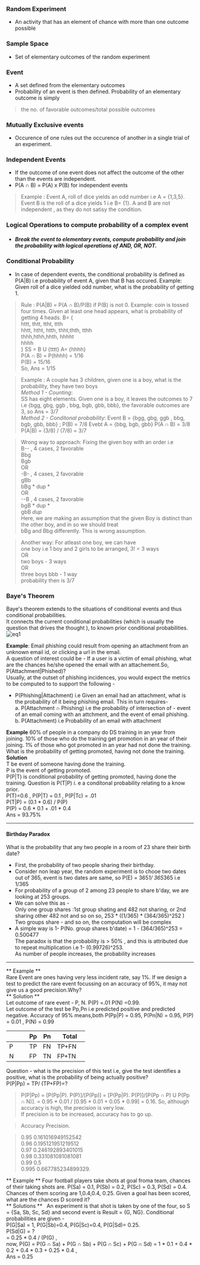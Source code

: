 ### Random Experiment 
* An activity that has an element of chance  with more than one outcome possible
### Sample Space 
* Set of elementary outcomes of the random experiment
### Event 
* A set defined from the elementary outcomes
* Probability of an event is then defined. Probability of an elementary outcome is simply 
 > the no. of favorable outcomes/total possible outcomes
### Mutually Exclusive events 
* Occurence of one rules out the occurence of another in a single trial of an experiment.
### Independent Events 
* If the outcome of one event does not affect the outcome of the other than the events are independent.
* P(A ∩ B) = P(A) x P(B) for independent events
> Example : Event A, roll of dice yields an odd number i.e A = {1,3,5}. Event B is the roll of a dice yields 1 i.e B= {1}. A and B are not
independent , as they do not satisy the condition.
### Logical Operations to compute probability of a complex event
  * ##### Break the event to elementary events, compute probability and join the probability with logical operations of AND, OR, NOT.
### Conditional Probability 
* In case of dependent events, the conditional probability is defined as P(A|B) i.e probability of event A,
  given that B has occured. Example: Given roll of a dice yielded odd number, what is the probability of getting 1.
> Rule : P(A|B) = P(A ∩ B)/P(B) if P(B) is not 0.
 Example:  coin is tossed four times. Given at least one head appears, what is probability of getting 4 heads.
 B= {  
 httt, thtt, ttht, ttth  
 hhtt, htht, htth, thht,thth, tthh  
 thhh,hthh,hhth, hhhht  
 hhhh  
 }
 SS = B U {tttt} 
 A= {hhhh}  
 P(A ∩ B) = P(hhhh) = 1/16  
 P(B) = 15/16  
 So, Ans = 1/15  
 
 >  Example : A couple has 3 children, given one is a boy, what is the probability, they have two boys  
 *Method 1 - Counting*:  
 SS has eight elements. Given one is a boy, it leaves the outcomes to 7 i.e {bgg, gbg, ggb , bbg, bgb, gbb, bbb}, 
 the favorable outcomes are 3, so Ans = 3/7  
 *Method 2 - Conditonal probability*: 
 Event B = {bgg, gbg, ggb , bbg, bgb, gbb, bbb} ; P(B) = 7/8
 Evebt A = {bbg, bgb, gbb}
 P(A ∩ B) = 3/8  
 P(A|B) = (3/8) / (7/8) = 3/7
 
 > Wrong way to approach: Fixing the given boy with an order i.e  
 B-- , 4 cases, 2 favorable  
 Bbg  
 Bgb  
 OR  
 -B- , 4 cases, 2 favorable  
 gBb  
 bBg  * dup *  
 OR  
--B , 4 cases, 2 favorable  
 bgB  * dup *  
 gbB  *dup*  
Here, we are making an assumption that the given Boy is distinct than the other boy, and in so we should treat  
bBg and Bbg differently. This is wrong assumption.

> Another way: For atleast one boy, we can have  
one boy i.e 1 boy and 2 girls to be arranged, 3! = 3 ways  
OR  
two boys - 3 ways  
OR  
three boys bbb - 1 way  
probability then is 3/7  

### Baye's Theorem  
Baye's theorem extends to the situations of conditional events and thus conditional probabilities.  
It connects the current conditional probabilities (which is usually the question that drives the thought ), to known
prior conditional probabilities.  
![eq1](https://user-images.githubusercontent.com/8353134/29589695-cc61194c-875b-11e7-8b6c-9b94a5ec6845.png)

**Example**:  Email phishing could result from opening an attachment from an unknown email id, or clicking a url in the email.    
A question of interest could be - If a user is a victim of email phishing, what are the chances he/she opened the email with an 
attachement.So, P(Attachment|Phished)?  
Usually, at the outset of phishing incidences, you would expect the metrics to be computed to to support the following -  
* P(Phishing|Attachment) i.e Given an email had an attachment, what is the probability of it being phishing email. This in turn requires-  
a. P(Attachment ∩ Phishing) i.e the probability of intersection of -
     event of an email coming with an attchment, and the event of email phishing.  
b. P(Attachment) i.e Probability of an email with attachment  

**Example**
60% of people in a company do DS training in an year from joining. 10% of those who do the training get promotion in an year of their joining. 1% of those who got promoted in an year had not done the training. What is the probability of getting promoted,
having not done the training.  
**Solution**  
T be event of someone having done the training.  
P is the event of getting promoted.  
P(P|T) is conditional probability of getting promoted, having done the training.
Question is P(T|P) i. e a conditonal probability relating to a know prior.  
P(T)=0.6 , P(P|T) = 0.1 , P(P|Tc) = .01  
P(T|P) = (0.1 * 0.6) / P(P)  
P(P) = 0.6 * 0.1 + .01 * 0.4  
Ans = 93.75%  

---
#### Birthday Paradox  
What is the probability that any two people in a room of 23 share their birth date?  
* First, the probability of two people sharing their birthday.
* Consider non leap year, the random experiment is to chooe two dates out of 365, event is two dates are same,
 so P(E) = 365*1/ 365*365 i.e 1/365  
 * For probability of a group of 2 among 23 people to share b'day, we are looking at 253 groups.
 * We can solve this as -  
 Only one group shares :1st group shating and 482 not sharing, or 2nd sharing other 482 not and so on so, 253 * ((1/365) * (364/365)^252 )
 Two groups share - and so on, the computation will be complex  
 * A simple way is 1- P(No. group shares b'date) = 1 - (364/365)^253 = 0.500477  
 The paradox is that the probability is > 50% , and this is attributed due to repeat multiplication i.e 1- (0.99726)^253.  
 As number of people increases, the probability increases
---
** Example **  
Rare Event are ones having very less incident rate, say 1%. If we design a test to predict the rare event focussing on an 
accuracy of 95%, it may not give us a good precision.Why?  
** Solution **  
Let outcome of rare event - P, N. P(P) =.01 P(N) =0.99.  
Let outcome of the test be Pp,Pn i.e predicted positive and predicted negative.
Accuracy of 95% means,both P(Pp|P) = 0.95, P(Pn|N) = 0.95, P(P) = 0.01 , P(N) = 0.99  

|         | Pp | Pn |**Total**|
|      ---|---|---|---      |  
|P       |  TP|FN  |TP+FN      |
|N       |  FP|TN  |FP+TN      |. 

Question - what is the precision of this test i.e, give the test identifies a positive, what is the probability of being
actually positive?  
P(P|Pp) = TP/ (TP+FP)=?  
> P(P|Pp) = [P(Pp|P). P(P)]/[P(Pp)]  = [P(Pp|P). P(P)]/[P(Pp ∩ P) U P(Pp ∩ N)]. 
= 0.95 * 0.01 / [0.95 * 0.01 + 0.05 * 0.99] = 0.16. 
So, although accuracy is high, the precision is very low.  
If precision is to be increased, accuracy has to go up.  

>Accuracy	Precision. 

>0.95	0.161016949152542    
>0.96	0.195121951219512    
>0.97	0.246192893401015   
>0.98	0.331081081081081   
>0.99	0.5   
>0.995	0.667785234899329.    

** Example ** 
Four football players take shots at goal froma team, chances of their taking shots are. 
P(Sa) = 0.1, P(Sb) = 0.2, P(Sc) = 0.3, P(Sd) = 0.4. 
Chances of them scoring are 1,0.4,0.4, 0.25. Given a goal has been scored, what are the chances D scored it?  
** Solutions **  
An experiment is that shot is taken by one of the four, so S = {Sa, Sb, Sc, Sd} and second event is Result = {G, NG}.
Conditional probabilities are given -  
P(G|Sa) = 1, P(G|Sb)=0.4, P(G|Sc)=0.4, P(G|Sd)= 0.25.  
P(Sd|G) = ?  
= 0.25 * 0.4 / (P(G) ,  
now, P(G) = P(G ∩ Sa) + P(G ∩ Sb) + P(G ∩ Sc) + P(G ∩ Sd) = 1 * 0.1 + 0.4 * 0.2 + 0.4 * 0.3 + 0.25 * 0.4  ,  
Ans = 0.25
